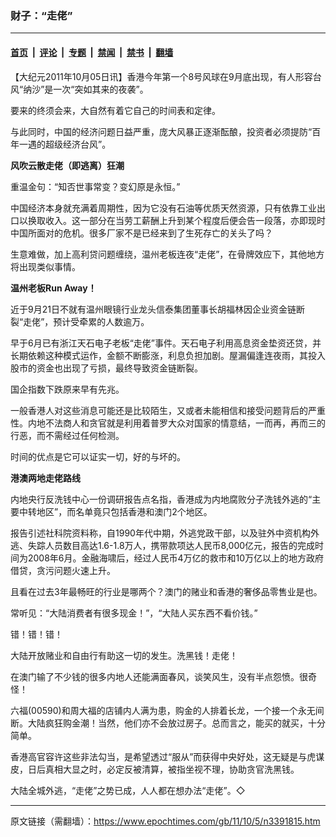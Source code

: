 ### 财子：“走佬”

---

#### [首页](../../../..?n3391815) &nbsp;|&nbsp; [评论](../../../../../epoch-comment?n3391815) &nbsp;|&nbsp; [专题](../../../../../epoch-special?n3391815) &nbsp;|&nbsp; [禁闻](../../../../../epoch-news?n3391815) &nbsp;|&nbsp; [禁书](../../../../../books?n3391815) &nbsp;|&nbsp; [翻墙](https://github.com/gfw-breaker/nogfw/blob/master/README.md?n3391815)


<div class="post_content" id="artbody" itemprop="articleBody">
 <!-- article content begin -->
 <p>
  【大纪元2011年10月05日讯】香港今年第一个8号风球在9月底出现，有人形容台风“纳沙”是一次“突如其来的夜袭”。
 </p>
 <p>
  要来的终须会来，大自然有着它自己的时间表和定律。
 </p>
 <p>
  与此同时，中国的经济问题日益严重，庞大风暴正逐渐酝酿，投资者必须提防“百年一遇的超级经济台风”。
 </p>
 <p>
  <b>
   风吹云散走佬（即逃离）狂潮
  </b>
 </p>
 <p>
  重温金句：“知否世事常变？变幻原是永恒。”
 </p>
 <p>
  中国经济本身就充满着周期性，因为它没有石油等优质天然资源，只有依靠工业出口以换取收入。这一部分在当劳工薪酬上升到某个程度后便会告一段落，亦即现时中国所面对的危机。很多厂家不是已经来到了生死存亡的关头了吗？
 </p>
 <p>
  生意难做，加上高利贷问题缠绕，温州老板连夜“走佬”，在骨牌效应下，其他地方将出现类似事情。
 </p>
 <p>
  <b>
   温州老板Run Away！
  </b>
 </p>
 <p>
  近于9月21日不就有温州眼镜行业龙头信泰集团董事长胡福林因企业资金链断裂“走佬”，预计受牵累的人数逾万。
 </p>
 <p>
  早于6月已有浙江天石电子老板“走佬”事件。天石电子利用高息资金垫资还贷，并长期依赖这种模式运作，金额不断膨涨，利息负担加剧。屋漏偏逢连夜雨，其投入股市的资金也出现了亏损，最终导致资金链断裂。
 </p>
 <p>
  国企指数下跌原来早有先兆。
 </p>
 <p>
  一般香港人对这些消息可能还是比较陌生，又或者未能相信和接受问题背后的严重性。内地不法商人和贪官就是利用着普罗大众对国家的情意结，一而再，再而三的行恶，而不需经过任何检测。
 </p>
 <p>
  时间的优点是它可以证实一切，好的与坏的。
 </p>
 <p>
  <b>
   港澳两地走佬路线
  </b>
 </p>
 <p>
  内地央行反洗钱中心一份调研报告点名指，香港成为内地腐败分子洗钱外逃的“主要中转地区”，而名单竟只包括香港和澳门2个地区。
 </p>
 <p>
  报告引述社科院资料称，自1990年代中期，外逃党政干部，以及驻外中资机构外逃、失踪人员数目高达1.6-1.8万人，携带款项达人民币8,000亿元，报告的完成时间为2008年6月。金融海啸后，经过人民币4万亿的救市和10万亿以上的地方政府借贷，贪污问题火速上升。
 </p>
 <p>
  且看在过去3年最畅旺的行业是哪两个？澳门的赌业和香港的奢侈品零售业是也。
 </p>
 <p>
  常听见：“大陆消费者有很多现金！”，“大陆人买东西不看价钱。”
 </p>
 <p>
  错！错！错！
 </p>
 <p>
  大陆开放赌业和自由行有助这一切的发生。洗黑钱！走佬！
 </p>
 <p>
  在澳门输了不少钱的很多内地人还能满面春风，谈笑风生，没有半点怨愤。很奇怪！
 </p>
 <p>
  六福(00590)和周大福的店铺内人满为患，购金的人排着长龙，一个接一个永无间断。大陆疯狂购金潮！当然，他们亦不会放过房子。总而言之，能买的就买，十分简单。
 </p>
 <p>
  香港高官容许这些非法勾当，是希望透过“服从”而获得中央好处，这无疑是与虎谋皮，日后真相大显之时，必定反被清算，被指坐视不理，协助贪官洗黑钱。
 </p>
 <p>
  大陆全城外逃，“走佬”之势已成，人人都在想办法“走佬”。◇
 </p>
 <p>
  <!-- article content end -->
  <div id="below_article_ad">
  </div>
 </p>
</div>


---

原文链接（需翻墙）：https://www.epochtimes.com/gb/11/10/5/n3391815.htm